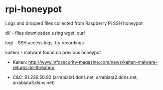# rpi-honeypot

Logs and dropped files collected from Raspberry Pi SSH honeypot

dl/ - files downloaded using wget, curl

log/ - SSH access logs, tty recordings

kaiten/ - malware found on previous honeypot

* Kaiten: http://www.infosecurity-magazine.com/news/kaiten-malware-returns-to-threaten/

* C&C: 91.226.50.92 (arrabiata1.ddns.net, arrabiata2.ddns.net, arrabiata3.ddns.net)
